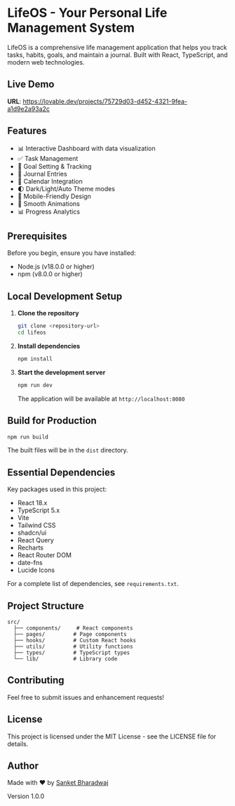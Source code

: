 
# LifeOS - Your Personal Life Management System

LifeOS is a comprehensive life management application that helps you track tasks, habits, goals, and maintain a journal. Built with React, TypeScript, and modern web technologies.

## Live Demo

**URL**: https://lovable.dev/projects/75729d03-d452-4321-9fea-a1d9e2a93a2c

## Features

- 📊 Interactive Dashboard with data visualization
- ✅ Task Management
- 🎯 Goal Setting & Tracking
- 📝 Journal Entries
- 📅 Calendar Integration
- 🌓 Dark/Light/Auto Theme modes
- 📱 Mobile-Friendly Design
- 💫 Smooth Animations
- 📊 Progress Analytics

## Prerequisites

Before you begin, ensure you have installed:
- Node.js (v18.0.0 or higher)
- npm (v8.0.0 or higher)

## Local Development Setup

1. **Clone the repository**
   ```bash
   git clone <repository-url>
   cd lifeos
   ```

2. **Install dependencies**
   ```bash
   npm install
   ```

3. **Start the development server**
   ```bash
   npm run dev
   ```
   The application will be available at `http://localhost:8080`

## Build for Production

```bash
npm run build
```

The built files will be in the `dist` directory.

## Essential Dependencies

Key packages used in this project:
- React 18.x
- TypeScript 5.x
- Vite
- Tailwind CSS
- shadcn/ui
- React Query
- Recharts
- React Router DOM
- date-fns
- Lucide Icons

For a complete list of dependencies, see `requirements.txt`.

## Project Structure

```
src/
  ├── components/     # React components
  ├── pages/         # Page components
  ├── hooks/         # Custom React hooks
  ├── utils/         # Utility functions
  ├── types/         # TypeScript types
  └── lib/           # Library code
```

## Contributing

Feel free to submit issues and enhancement requests!

## License

This project is licensed under the MIT License - see the LICENSE file for details.

## Author

Made with ❤️ by [Sanket Bharadwaj](https://github.com/Sanket-Bharadwaj)

Version 1.0.0

